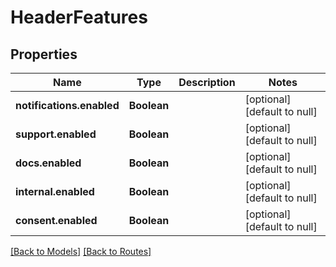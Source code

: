 # HeaderFeatures
## Properties

| Name | Type | Description | Notes |
|------------ | ------------- | ------------- | -------------|
| **notifications.enabled** | **Boolean** |  | [optional] [default to null] |
| **support.enabled** | **Boolean** |  | [optional] [default to null] |
| **docs.enabled** | **Boolean** |  | [optional] [default to null] |
| **internal.enabled** | **Boolean** |  | [optional] [default to null] |
| **consent.enabled** | **Boolean** |  | [optional] [default to null] |

[[Back to Models]](../overview#models) [[Back to Routes]](../overview#routes)

